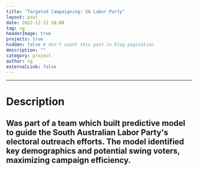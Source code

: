 ```yaml
---
title: "Targeted Campaigning: SA Labor Party"
layout: post
date: 2022-12-12 10:00
tag: sg
headerImage: true
projects: true
hidden: false # don't count this post in blog pagination
description: ""
category: project
author: sg
externalLink: false
---
```


---
# Description 
Was part of a team which built predictive model to guide the South Australian Labor Party's electoral outreach efforts. The model identified key demographics and potential swing voters, maximizing campaign efficiency.
---
